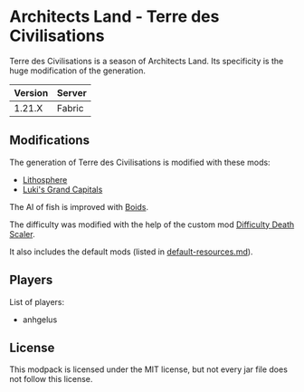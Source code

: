 # Architects Land - Terre des Civilisations

Terre des Civilisations is a season of Architects Land.
Its specificity is the huge modification of the generation.

| Version | Server |
|---------|--------|
|  1.21.X | Fabric |

## Modifications

The generation of Terre des Civilisations is modified with these mods:
- [Lithosphere](https://modrinth.com/datapack/lithosphere)
- [Luki's Grand Capitals](https://modrinth.com/mod/lukis-grand-capitals)

The AI of fish is improved with [Boids](https://modrinth.com/mod/boids).

The difficulty was modified with the help of the custom mod [Difficulty Death Scaler](https://github.com/architects-land/difficulty-death-scaler).

It also includes the default mods (listed in [default-resources.md](/default-resources.md)).

## Players 

List of players:
- anhgelus

## License

This modpack is licensed under the MIT license, but not every jar file does not follow this license.

